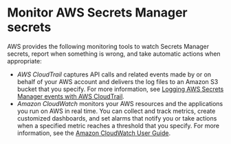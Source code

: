 # Monitor AWS Secrets Manager secrets<a name="monitoring"></a>

AWS provides the following monitoring tools to watch Secrets Manager secrets, report when something is wrong, and take automatic actions when appropriate:
+ *AWS CloudTrail* captures API calls and related events made by or on behalf of your AWS account and delivers the log files to an Amazon S3 bucket that you specify\. For more information, see [Logging AWS Secrets Manager events with AWS CloudTrail](retrieve-ct-entries.md)\.
+ *Amazon CloudWatch* monitors your AWS resources and the applications you run on AWS in real time\. You can collect and track metrics, create customized dashboards, and set alarms that notify you or take actions when a specified metric reaches a threshold that you specify\. For more information, see the [Amazon CloudWatch User Guide](https://docs.aws.amazon.com/AmazonCloudWatch/latest/monitoring/)\.